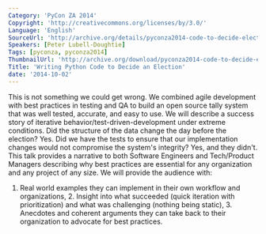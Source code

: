 ```yaml
---
Category: 'PyCon ZA 2014'
Copyright: 'http://creativecommons.org/licenses/by/3.0/'
Language: 'English'
SourceUrl: 'http://archive.org/details/pyconza2014-code-to-decide-election'
Speakers: [Peter Lubell-Doughtie]
Tags: [pyconza, pyconza2014]
ThumbnailUrl: 'http://archive.org/download/pyconza2014-code-to-decide-election/pyconza2014-code-to-decide-election.thumbs/1%20Writing%20Python%20Code%20to%20Decide%20an%20Election-_002250.jpg'
Title: 'Writing Python Code to Decide an Election'
date: '2014-10-02'
---
```

This is not something we could get wrong. We combined agile development with best practices in testing and QA to build an open source tally system that was well tested, accurate, and easy to use. We will describe a success story of iterative behavior/test-driven-development under extreme conditions. Did the structure of the data change the day before the election? Yes. Did we have the tests to ensure that our implementation changes would not compromise the system's integrity? Yes, and they didn't.
This talk provides a narrative to both Software Engineers and Tech/Product Managers describing why best practices are essential for any organization and any project of any size. We will provide the audience with:
1. Real world examples they can implement in their own workflow and organizations, 2. Insight into what succeeded (quick iteration with prioritization) and what was challenging (nothing being static), 3. Anecdotes and coherent arguments they can take back to their organization to advocate for best practices.